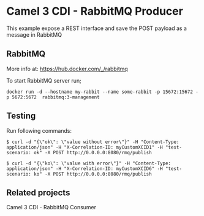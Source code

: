 # Camel 3 CDI - RabbitMQ Producer


This example expose a REST interface and save the POST payload as a message in RabbitMQ


## RabbitMQ
More info at: https://hub.docker.com/_/rabbitmq

To start RabbitMQ server run;

```
docker run -d --hostname my-rabbit --name some-rabbit -p 15672:15672 -p 5672:5672  rabbitmq:3-management
```


## Testing 

Run following commands:

```
$ curl -d "{\"ok\": \"value without error\"}" -H "Content-Type: application/json" -H "X-Correlation-ID: myCustomXCID1" -H "test-scenario: ok" -X POST http://0.0.0.0:8080/rmq/publish

$ curl -d "{\"ko\": \"value with error\"}" -H "Content-Type: application/json" -H "X-Correlation-ID: myCustomXCID6" -H "test-scenario: ko" -X POST http://0.0.0.0:8080/rmq/publish
```


## Related projects
Camel 3 CDI - RabbitMQ Consumer